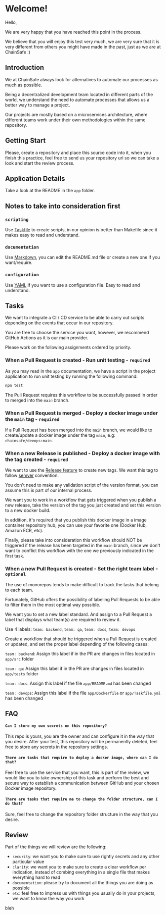 # Welcome!

Hello,

We are very happy that you have reached this point in the process.

We believe that you will enjoy this test very much, we are very sure that it is very
different from others you might have made in the past, just as we are at ChainSafe :)

## Introduction

We at ChainSafe always look for alternatives to automate our processes as much as possible.

Being a decentralized development team located in different parts of the world, 
we understand the need to automate processes that allows us a better way to manage a project.

Our projects are mostly based on a microservices architecture, where different teams work under 
their own methodologies within the same repository.

## Getting Start

Please, create a repository and place this source code into it, when you finish this practice, 
feel free to send us your repository url so we can take a look and start the review process.

## Application Details

Take a look at the README in the `app` folder.

## Notes to take into consideration first

### `scripting`

Use [Taskfile](https://taskfile.dev/#/) to create scripts, in our opinion is better than Makefile
since it makes easy to read and understand.

### `documentation`

Use [Markdown](https://guides.github.com/features/mastering-markdown/), you can edit the README.md
file or create a new one if you want/require.

### `configuration`

Use [YAML](https://yaml.org/) if you want to use a configuration file. 
Easy to read and understand.

## Tasks

We want to integrate a CI / CD service to be able to carry out scripts depending on the events 
that occur in our repository.

You are free to choose the service you want, however, we recommend GitHub Actions 
as it is our main provider.

Please work on the following assignments ordered by priority.

### When a Pull Request is created - Run unit testing - `required`

As you may read in the `app` documentation, we have a script in the project application to run 
unit testing by running the following command.

```sh
npm test
```

The Pull Request requires this workflow to be successfully passed in order to merged into the 
`main` branch.

### When a Pull Request is merged - Deploy a docker image under the `main` tag - `required`

If a Pull Request has been merged into the `main` branch, we would like to create/update a 
docker image under the tag `main`, e.g: `chainsafe/devops:main`.

### When a new Release is published - Deploy a docker image with the tag created - `required`

We want to use the [Release feature](https://github.com/ChainSafe/devops-assessments/releases/new)
to create new tags. We want this tag to follow [semver](https://semver.org) convention.

You don't need to make any validation script of the version format, you can assume this is part
of our internal process.

We want you to work in a workflow that gets triggered when you publish a new release, take the 
version of the tag you just created and set this version to a new docker build.

In addition, it's required that you publish this docker image in a image container repository hub,
you can use your favorite one (Docker Hub, Amazon ECR, etc).

Finally, please take into consideration this workflow should NOT be triggered if the release has 
been targeted in the `main` branch, since we don't want to conflict this workflow with the one 
we previously indicated in the first task.

### When a new Pull Request is created - Set the right team label - `optional`

The use of monorepos tends to make difficult to track the tasks that belong to each team.

Fortunately, GitHub offers the possibility of labeling Pull Requests to be able to filter them in 
the most optimal way possible.

We want you to set a new label standard. And assign to a Pull Request a label that displays what
team(s) are required to review it.

Use 4 labels: `team: backend`, `team: qa`, `team: docs`, `team: devops`

Create a workflow that should be triggered when a Pull Request is created or updated, and set
the proper label depending of the following cases:

`team: backend`: Assign this label if in the PR are changes in files located in `app/src` folder

`team: qa`: Assign this label if in the PR are changes in files located in `app/tests` folder

`team: docs`: Assign this label if the file `app/README.md` has been changed

`team: devops`: Assign this label if the file `app/Dockerfile` or `app/Taskfile.yml` has been
changed

## FAQ

#### `Can I store my own secrets on this repository?`

This repo is yours, you are the owner and can configure it in the way that you desire.
After your test, this repository will be permanently deleted, feel free to store any secrets in
the repository settings.

#### `There are tasks that require to deploy a docker image, where can I do that?`

Feel free to use the service that you want, this is part of the review, we would like you to take
ownership of this task and perform the best and secure way to establish a communication between
GitHub and your chosen Docker image repository.

#### `There are tasks that require me to change the folder structure, can I do that?`

Sure, feel free to change the repository folder structure in the way that you desire. 

## Review

Part of the things we will review are the following:

- `security`: we want you to make sure to use rightly secrets and any other particular value
- `clarity`: we want you to make sure to create a clear workflow per indication, instead of 
combing everything in a single file that makes everything hard to read
- `documentation`: please try to document all the things you are doing as possible
- `etc`: feel free to impress us with things you usually do in your projects, we want to know the 
way you work


bleh